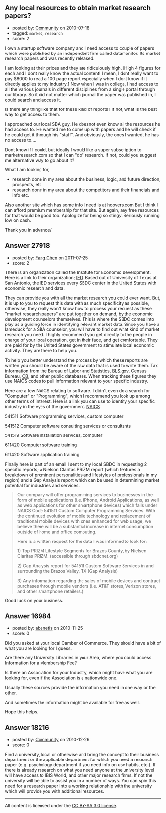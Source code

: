 ## Any local resources to obtain market research papers?

- posted by: [Community](https://stackexchange.com/users/-1/-1-community) on 2010-07-18
- tagged: `market`, `research`
- score: 2

I own a startup software company and I need access to couple of papers which were published by an independent firm called datamonitor. Its market research papers and was recently released. 

I am looking at their prices and they are ridiculously high. [High 4 figures for each and I dont really know the actual content! I mean, I dont really want to pay $8000 to read a 100 page report especially when I dont know if it directly applies to my industry.] Now when I was in college, I had access to all the various journals in different disciplines from a single portal through our library. So it did not matter which journal the paper was published in, I could search and access it.

Is there any thing like that for these kind of reports? If not, what is the best way to get access to them.

I approached our local SBA guy. He doesnot even know all the resources he had access to. He wanted me to come up with papers and he will check if he could get it through his "staff". And obviously, the ones I wanted, he has no access to....

Dont know if I could, but ideally I would like a super subscription to marketresearch.com so that I can "do" research. If not, could you suggest me alternative way to go about it?

What I am looking for, 
- research done in my area about the business, logic, and future direction, prospects, etc
- research done in my area about the competitors and their financials and info etc. 

Also another site which has some info I need is at hoovers.com But I think I can afford premium membership for that site. But again, any free resources for that would be good too. Apologize for being so stingy. Seriously running low on cash.

Thank you in advance/


## Answer 27918

- posted by: [Fang Chen](https://stackexchange.com/users/-1/4533-fang-chen) on 2011-07-25
- score: 2

<p>There is an organization called the Institute for Economic Development. Here is a link to their organization; <a href="http://iedtexas.org/" rel="nofollow">IED</a>. Based out of University of Texas at San Antonio, the IED services every SBDC center in the United States with economic research and data.</p>

<p>They can provide you with all the market research you could ever want. But, it is up to you to request this data with as much specificity as possible, otherwise, they really won't know how to process your request as these "market research papers" are put together on demand, by the economic development counselors themselves. This is where the SBDC comes into play as a guiding force in identifying relevant market data. Since you have a lameduck for a SBA counselor, you will have to find out what kind of market research you need. I highly recommend you get directly to the people in charge of your local operation, get in their face, and get comfortable. They are paid for by the United States government to stimulate local economic activity. They are there to help you.</p>

<p>To help you better understand the process by which these reports are written you should be aware of the raw data that is used to write them. Tax information from the Bureau of Labor and Statistics, <a href="http://bls.gov/" rel="nofollow">BLS.gov</a>, Census Bureau, <a href="http://www.census.gov/" rel="nofollow">CB</a>, and other public databases. When tracking these figures they use NAICS codes to pull information relevant to your specific industry.</p>

<p>Here are a few NAICS relating to software. I didn't even do a search for "Computer" or "Programming", which I recommend you look up among other terms of interest. Here is a link you can use to identify your specific industry in the eyes of the government. <a href="http://www.census.gov/cgi-bin/sssd/naics/naicsrch" rel="nofollow">NAICS</a> </p>

<p>541511  Software programming services, custom computer</p>

<p>541512  Computer software consulting services or consultants</p>

<p>541519  Software installation services, computer</p>

<p>611420  Computer software training</p>

<p>611420  Software application training</p>

<p>Finally here is part of an email I sent to my local SBDC in requesting 2 specific reports; a Nielson Claritas PRIZM report (which features a breakdown of prominent personalities and lifestyles of professionals in my region) and a Gap Analysis report which can be used in determining market potential for industries and services.</p>

<blockquote>
  <p>Our company will offer programming services to businesses in the form
  of mobile applications (i.e. iPhone, Android Applications, as well as
  web applications for other smartphone devices) which falls under NAICS
  Code 541511 Custom Computer Programming Services. With the continued
  evolution of mobile technology and replacement of traditional mobile
  devices with ones enhanced for web usage, we believe there will be a
  substantial increase in internet consumption outside of home and
  office computing.</p>
  
  <p>Here is a written request for the data I was informed to look for:</p>
  
  <p>1)  Top PRIZM Lifestyle Segments for Brazos County, by Nielsen
  Claritas PRIZM.
       (accessible through sbdcnet.org)</p>
  
  <p>2)  Gap Analysis report for 541511 Custom Software Services in and
  surrounding the Brazos Valley, TX (Gap Analysis)</p>
  
  <p>3)  Any information regarding the sales of mobile devices and contract
  purchases through mobile vendors (i.e. AT&amp;T stores, Verizon stores,
  and other smartphone retailers.)</p>
</blockquote>

<p>Good luck on your business.</p>



## Answer 16984

- posted by: [abenetis](https://stackexchange.com/users/-1/3397-abenetis) on 2010-11-25
- score: 0

Did you asked at your local Camber of Commerce. They should have a bit of what you are looking for I guess.

Are there any University Libraries in your Area, where you could access Information for a Membership Fee?

Is there an Association for your Industry, which might have what you are looking for, even if the Association is a nationwide one.

Usually these sources provide the information you need in one way or the other.

And sometimes the information might be available for free as well. 

Hope this helps.


## Answer 18216

- posted by: [Community](https://stackexchange.com/users/-1/-1-community) on 2010-12-26
- score: 0

Find a university, local or otherwise and bring the concept to their business department or the applicable department for which you need a research paper (e.g. psychology department if you need info on use habits, etc.). If there is already research on what you need anyone at the university level will have access to IBIS World, and other major research firms. If not the university will be able to assist you in a number of ways. You can spin this need for a research paper into a working relationship with the university which will provide you with additional resources. 



---

All content is licensed under the [CC BY-SA 3.0 license](https://creativecommons.org/licenses/by-sa/3.0/).

